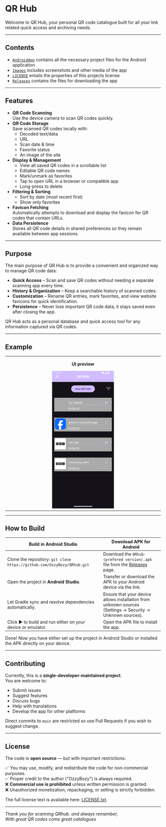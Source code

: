 # QR Hub

Welcome to QR Hub, your personal QR code catalogue built for all your link related quick access and archiving needs.

---

## Contents
* [`AndroidApp`](AndroidApp) contains all the necessary project files for the Android application
* [`Images`](Images) includes screenshots and other media of the app
* [`LICENSE`](LICENSE.txt) entails the properties of this projects license
* [`Releases`](https://github.com/OzzyBozy/QRhub/releases) contains the files for downloading the app

---

## Features

- **QR Code Scanning**  
  Use the device camera to scan QR codes quickly.
- **QR Code Storage**  
  Save scanned QR codes locally with:
  - Decoded text/data
  - URL
  - Scan date & time
  - Favorite status
  - An image of the site
- **Display & Management**  
  - View all saved QR codes in a scrollable list
  - Editable QR code names
  - Mark/unmark as favorites
  - Tap to open URL in a browser or compatible app
  - Long-press to delete
- **Filtering & Sorting**  
  - Sort by date (most recent first)
  - Show only favorites
- **Favicon Fetching**  
  Automatically attempts to download and display the favicon for QR codes that contain URLs.
- **Data Persistence**  
  Stores all QR code details in shared preferences so they remain available between app sessions.

---

## Purpose

The main purpose of QR Hub is to provide a convenient and organized way to manage QR code data:

- **Quick Access** – Scan and save QR codes without needing a separate scanning app every time.
- **History & Organization** – Keep a searchable history of scanned codes.
- **Customization** – Rename QR entries, mark favorites, and view website favicons for quick identification.
- **Persistence** – Never lose important QR code data; it stays saved even after closing the app.

QR Hub acts as a personal database and quick access tool for any information captured via QR codes.

---

## Example
<table>
  <tr>
    <td align="center" width="25%">
      <p><strong>UI preview</strong></p>
      <img src="Images/UIexample.png" alt="UI example" width="200"/>
    </td>
  </tr>
</table>


---

## How to Build

| Build in Android Studio | Download APK for Android |
| --- | --- |
| Clone the repository: `git clone https://github.com/OzzyBozy/QRhub.git` | Download the `QRhub-(prefered version).apk` file from the [Releases](https://github.com/OzzyBozy/QRhub/releases) page. |
| Open the project in **Android Studio**. | Transfer or download the APK to your Android device via the link. |
| Let Gradle sync and resolve dependencies automatically. | Ensure that your device allows installation from unknown sources (Settings → Security → Unknown sources). |
| Click ▶️ to build and run either on your device or emulator. | Open the APK file to install the app. |

Done! Now you have either set up the project in Android Studio or installed the APK directly on your device.

---

## Contributing
Currently, this is a **single-developer-maintained project**.  
You are welcome to:

- Submit issues
- Suggest features
- Discuss bugs
- Help with translations
- Develop the app for other platforms

Direct commits to `main` are restricted so use Pull Requests if you wish to suggest change.

---

## License

The code is **open source** — but with important restrictions:

 ✅ You may use, modify, and redistribute the code for non-commercial purposes.  
 ✅ Proper credit to the author ("OzzyBozy") is always required.  
 ❌ **Commercial use is prohibited** unless written permission is granted.  
 ❌ Unauthorized monetization, repackaging, or selling is strictly forbidden.  

The full license text is available here: [LICENSE.txt](LICENSE.txt).

---
*Thank you for scanning QRhub. and always remember,  
With great QR codes come great catalogues*
